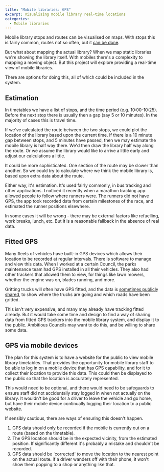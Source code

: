 ```yaml
---
title: "Mobile libraries: GPS"
excerpt: Visualising mobile library real-time locations
categories:
  - Mobile libraries
---
```


Mobile library stops and routes can be visualised on maps. With stops this is fairly common, routes not so often, but it [can be done](/mobile-library-data-routes).

But what about mapping the actual library? When we map static libraries we're showing the library itself. With mobiles there's a complexity to mapping a moving object. But this project will explore providing a real-time view of mobile libraries.

There are options for doing this, all of which could be included in the system.

## Estimation

In timetables we have a list of stops, and the time period (e.g. 10:00-10:25). Before the next stop there is usually then a gap (say 5 or 10 minutes). In the majority of cases this is travel time.

If we've calculated the route between the two stops, we could plot the location of the library based upon the current time. If there is a 10 minute gap between stops, and 5 minutes have passed, then we may estimate the mobile library is half way there. We'd then draw the library half way along the route. Or we assume the library would like to arrive a little early and adjust our calculations a little.

It could be more sophisticated. One section of the route may be slower than another. So we could try to calculate where we think the mobile library is, based upon extra data about the route.

Either way, it's estimation. It's used fairly commonly, in bus tracking and other applications. I noticed it recently when a marathon tracking app allowed people to follow where runners were. The runners did not have GPS, the app took recorded data from certain milestones of the race, and estimated the runner positions elsewhere.

In some cases it will be wrong - there may be external factors like refuelling, work breaks, lunch, etc. But it is a reasonable fallback in the absence of real data.

## Fitted GPS

Many fleets of vehicles have built-in GPS devices which allows their location to be recorded at regular intervals. There is software to manage and view this data. When I worked at a certain Council, the parks maintenance team had GPS installed in all their vehicles. They also had other trackers that allowed them to view, for things like lawn mowers, whether the engine was on, blades running, and more.

Gritting trucks will often have GPS fitted, and the data is [sometimes publicly shared](https://www.bbc.co.uk/news/uk-england-essex-20211004), to show where the trucks are going and which roads have been gritted.

This isn't very expensive, and many may already have tracking fitted already. But it would take some time and design to find a way of sharing data from fitted GPS trackers into the mobile library system, and display it to the public. Ambitious Councils may want to do this, and be willing to share some data.

## GPS via mobile devices

The plan for this system is to have a website for the public to view mobile library timetables. That provides the opportunity for mobile library staff to be able to log in on a mobile device that has GPS capability, and for it to collect their location to provide this data. This could then be displayed to the public so that the location is accurately represented.

This would need to be optional, and there would need to be safeguards to ensure staff did not accidentally stay logged in when not actually on the library. It wouldn't be good for a driver to leave the vehicle and go home, but have their mobile device continually logging their location to a public website.

If sensibly cautious, there are ways of ensuring this doesn't happen.

1. GPS data should only be recorded if the mobile is currently out on a route (based on the timetable).
2. The GPS location should be in the expected vicinity, from the estimated position. If significantly different it's probably a mistake and shouldn't be recorded.
3. GPS data should be 'corrected' to move the location to the nearest point on the actual route. If a driver wanders off with their phone, it won't show them popping to a shop or anything like that.